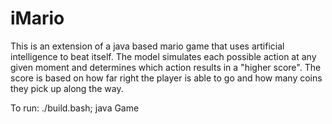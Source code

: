 # iMario

This is an extension of a java based mario game that uses artificial intelligence to beat itself. The model simulates each possible action at any given moment and determines which action results in a "higher score". The score is based on how far right the player is able to go and how many coins they pick up along the way.


To run: ./build.bash; java Game
